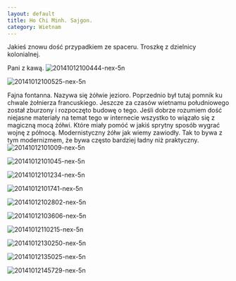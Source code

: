 ```yaml
---
layout: default
title: Ho Chi Minh. Sajgon.
category: Wietnam
---
```


Jakieś znowu dość przypadkiem ze spaceru. Troszkę z dzielnicy kolonialnej. 

Pani z kawą.
![20141012100444-nex-5n](https://cloud.githubusercontent.com/assets/1532732/4606357/2f07c434-521b-11e4-891d-4221302d3161.jpg)

![20141012100525-nex-5n](https://cloud.githubusercontent.com/assets/1532732/4606358/2f08c2a8-521b-11e4-96b6-75de3ee3b2c5.jpg)

Fajna fontanna. Nazywa się żółwie jezioro. Poprzednio był tutaj pomnik ku chwale żołnierza francuskiego. Jeszcze za czasów wietnamu południowego został zburzony i rozpoczęto budowę o tego. Jeśli dobrze rozumiem dość niejasne materiały na temat tego w internecie wszystko to wiązało się z magiczną mocą żółwi. Które miały pomóć w jakiś sprytny sposób wygrać wojnę z północą. Modernistyczny żółw jak wiemy zawiodły. Tak to bywa z tym modernizmem, że bywa często bardziej ładny niż praktyczny.
![20141012101009-nex-5n](https://cloud.githubusercontent.com/assets/1532732/4606359/2f1500f4-521b-11e4-9e00-49e88a2030b7.jpg)

![20141012101045-nex-5n](https://cloud.githubusercontent.com/assets/1532732/4606361/2f1c6efc-521b-11e4-8e33-74fef8d579d3.jpg)


![20141012101234-nex-5n](https://cloud.githubusercontent.com/assets/1532732/4606360/2f1c3040-521b-11e4-9e56-4e68b966f2fc.jpg)

![20141012101741-nex-5n](https://cloud.githubusercontent.com/assets/1532732/4606363/2f47bd46-521b-11e4-81d8-5bb32e982d35.jpg)

![20141012102802-nex-5n](https://cloud.githubusercontent.com/assets/1532732/4606362/2f474492-521b-11e4-9017-327adca4521d.jpg)

![20141012103606-nex-5n](https://cloud.githubusercontent.com/assets/1532732/4606364/2f567b92-521b-11e4-95d9-9f2096e83eca.jpg)

![20141012110215-nex-5n](https://cloud.githubusercontent.com/assets/1532732/4606365/2f5935a8-521b-11e4-95f8-7051f507cbf6.jpg)

![20141012130250-nex-5n](https://cloud.githubusercontent.com/assets/1532732/4606366/2f86b604-521b-11e4-82f5-c7e43bf49fbc.jpg)

![20141012135025-nex-5n](https://cloud.githubusercontent.com/assets/1532732/4606367/2f8b034e-521b-11e4-95bb-d6a7da11a641.jpg)

![20141012145729-nex-5n](https://cloud.githubusercontent.com/assets/1532732/4606369/2f97ee88-521b-11e4-9b80-d066e12d32b4.jpg)
